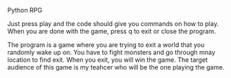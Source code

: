 Python RPG

Just press play and the code should give you commands on how to play.
When you are done with the game, press q to exit or close the program.

The program is a game where you are trying to exit a world that you randomly wake up on. 
You have to fight monsters and go through mnay location to find exit.
When you exit, you will win the game.
The target audience of this game is my teahcer who will be the one playing the game.
